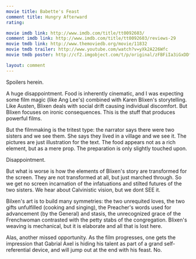 ```yaml
---
movie title: Babette's Feast
comment title: Hungry Afterward
rating: 

movie imdb link: http://www.imdb.com/title/tt0092603/
comment imdb link: http://www.imdb.com/title/tt0092603/reviews-29
movie tmdb link: http://www.themoviedb.org/movie/11832
movie tmdb trailer: http://www.youtube.com/watch?v=yXk2A226Wfc
movie tmdb poster: http://cf2.imgobject.com/t/p/original/zFBFiIa3iGxDDfD8zLsLwnIdWJu.jpg

layout: comment
---
```


Spoilers herein.

A huge disappointment. Food is inherently cinematic, and I was expecting some film magic (like Ang Lee's) combined with Karen Blixen's storytelling. Like Austen, Blixen deals with social drift causing individual discomfort. But Blixen focuses on ironic consequences. This is the stuff that produces powerful films.

But the filmmaking is the tritest type: the narrator says there were two sisters and we see them. She says they lived in a village and we see it. The pictures are just illustration for the text. The food appears not as a rich element, but as a mere prop. The preparation is only slightly touched upon.

Disappointment.

But what is worse is how the elements of Blixen's story are transformed for the screen. They are not transformed at all, but just marched through. So we get no screen incarnation of the infatuations and stilted futures of the two sisters. We hear about Calvinistic vision, but we dont SEE it.

Bilxen's art is to build many symmetries: the two unrequited loves, the two gifts unfulfilled (cooking and singing), the Preacher's words used for advancement (by the General) and stasis, the unrecognized grace of the Frenchwoman contrasted with the petty stabs of the congregation. Blixen's weaving is mechanical, but it is elaborate and all that is lost here.

Alas, another missed opportunity. As the film progresses, one gets the impression that Gabrial Axel is hiding his talent as part of a grand self-referential device, and will jump out at the end with his feast. No.